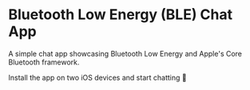# Bluetooth Low Energy (BLE) Chat App

A simple chat app showcasing Bluetooth Low Energy and Apple's Core Bluetooth framework.

Install the app on two iOS devices and start chatting 🙌
